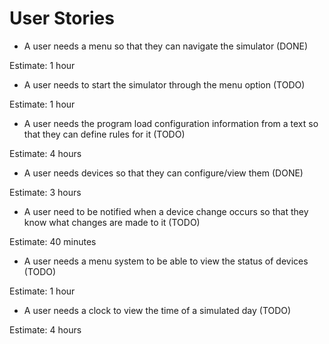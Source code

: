# User Stories

- A user needs a menu so that they can navigate the simulator (DONE)

Estimate: 1 hour

- A user needs to start the simulator through the menu option (TODO)

Estimate: 1 hour

- A user needs the program load configuration information from a text so that they can define rules for it (TODO)

Estimate: 4 hours

- A user needs devices so that they can configure/view them (DONE)

Estimate: 3 hours

- A user need to be notified when a device change occurs so that they know what changes are made to it (TODO)

Estimate: 40 minutes

- A user needs a menu system to be able to view the status of devices (TODO)

Estimate: 1 hour

- A user needs a clock to view the time of a simulated day (TODO)

Estimate: 4 hours
